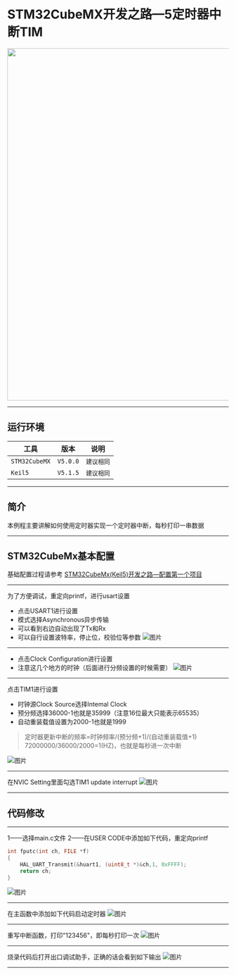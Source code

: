 # STM32CubeMX开发之路—5定时器中断TIM

<div align=center><a href="https://iotxiaohu.gitee.io/">
    <img width="800" src="https://gitee.com/iotxiaohu/image/raw/master/gitee_vx/gitee_vx.png"/>
</a></div>

---

## 运行环境

| 工具          | 版本     | 说明       |
| ------------- | -------- | ---------- |
| `STM32CubeMX` | `V5.0.0` | `建议相同` |
| `Keil5`       | `V5.1.5` | `建议相同` |

---

## 简介

本例程主要讲解如何使用定时器实现一个定时器中断，每秒打印一串数据

---

## STM32CubeMx基本配置

  基础配置过程请参考 [STM32CubeMx(Keil5)开发之路—配置第一个项目](https://blog.csdn.net/weixin_41294615/article/details/85235905)

---
为了方便调试，重定向printf，进行usart设置

- 点击USART1进行设置
- 模式选择Asynchronous异步传输
- 可以看到右边自动出现了Tx和Rx
- 可以自行设置波特率，停止位，校验位等参数
![图片](1.png)

---

- 点击Clock Configuration进行设置
- 注意这几个地方的时钟（后面进行分频设置的时候需要）
![图片](2.png)

---
点击TIM1进行设置

- 时钟源Clock Source选择Intemal Clock
- 预分频选择36000-1也就是35999（注意16位最大只能表示65535）
- 自动重装载值设置为2000-1也就是1999

> 定时器更新中断的频率=时钟频率/(预分频+1)/(自动重装载值+1)
> 72000000/36000/2000=1(HZ)，也就是每秒进一次中断

![图片](3.png)

---
在NVIC Setting里面勾选TIM1 update interrupt
![图片](4.png)

---

## 代码修改

---
1——选择main.c文件
2——在USER CODE中添加如下代码，重定向printf

```c
int fputc(int ch, FILE *f)
{
    HAL_UART_Transmit(&huart1, (uint8_t *)&ch,1, 0xFFFF);
    return ch;
}
```

![图片](5.png)

---
在主函数中添加如下代码启动定时器
![图片](6.png)

---
重写中断函数，打印"123456"，即每秒打印一次
![图片](7.png)

---
烧录代码后打开出口调试助手，正确的话会看到如下输出
![图片](8.png)

---
